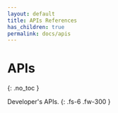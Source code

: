 ```yaml
---
layout: default
title: APIs References
has_children: true
permalink: docs/apis
---
```


# APIs
{: .no_toc }

Developer's APIs.
{: .fs-6 .fw-300 }
